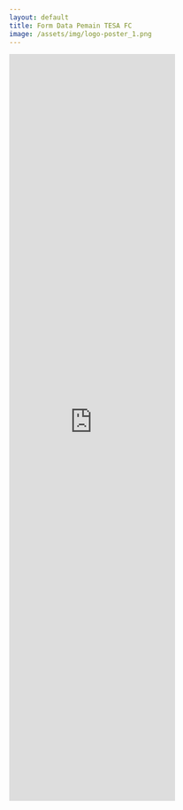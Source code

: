```yaml
---
layout: default
title: Form Data Pemain TESA FC
image: /assets/img/logo-poster_1.png 
---
```


<div class="py-5">
<iframe class="mx-auto w-100" src="https://docs.google.com/forms/d/e/1FAIpQLSe3zK47vvxKFLCYB2V1EoUUWvb7L4BFKnqsAJJtaR6XmC99xQ/viewform?embedded=true" width="auto" height="1350" frameborder="0" marginheight="0" marginwidth="0">Loading…</iframe>
</div>
